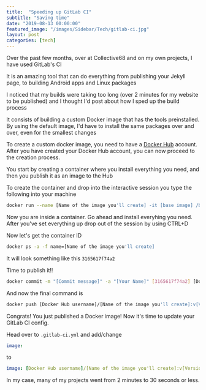 ```yaml
---
title:  "Speeding up GitLab CI"
subtitle: "Saving time"
date: "2019-08-13 00:00:00"
featured_image: "/images/Sidebar/Tech/gitlab-ci.jpg"
layout: post
categories: [tech]
---
```


Over the past few months, over at Collective68 and on my own projects, I have used GitLab's CI

It is an amazing tool that can do everything from publishing your Jekyll page, to building Android apps and Linux packages

I noticed that my builds were taking too long (over 2 minutes for my website to be published) and I thought I'd post about how I sped up the build process

It consists of building a custom Docker image that has the tools preinstalled. By using the default image, I'd have to install the same packages over and over, even for the smallest changes

To create a custom docker image, you need to have a [Docker Hub](https://hub.docker.com/) account. After you have created your Docker Hub account, you can now proceed to the creation process.

You start by creating a container where you install everything you need, and then you publish it as an image to the Hub

To create the container and drop into the interactive session you type the following into your machine

```bash
docker run --name [Name of the image you'll create] -it [base image] /bin/sh
```

Now you are inside a container. Go ahead and install everyhing you need.
After you've set everything up drop out of the session by using CTRL+D

Now let's get the container ID

```bash
docker ps -a -f name=[Name of the image you'll create]
```

It will look something like this `3165617f74a2`

Time to publish it!!

```bash
docker commit -m "[Commit message]" -a "[Your Name]" [3165617f74a2] [Docker Hub username]/[Name of the image you'll create]:v[Version Number]
```

And now the final command is

```bash
docker push [Docker Hub username]/[Name of the image you'll create]:v[Version Number]
```

Congrats! You just published a Docker image! Now it's time to update your GitLab CI config.

Head over to `.gitlab-ci.yml` and add/change

```yaml
image:
```
 to

 ```yaml
 image: [Docker Hub username]/[Name of the image you'll create]:v[Version Number]
 ```

In my case, many of my projects went from 2 minutes to 30 seconds or less.

